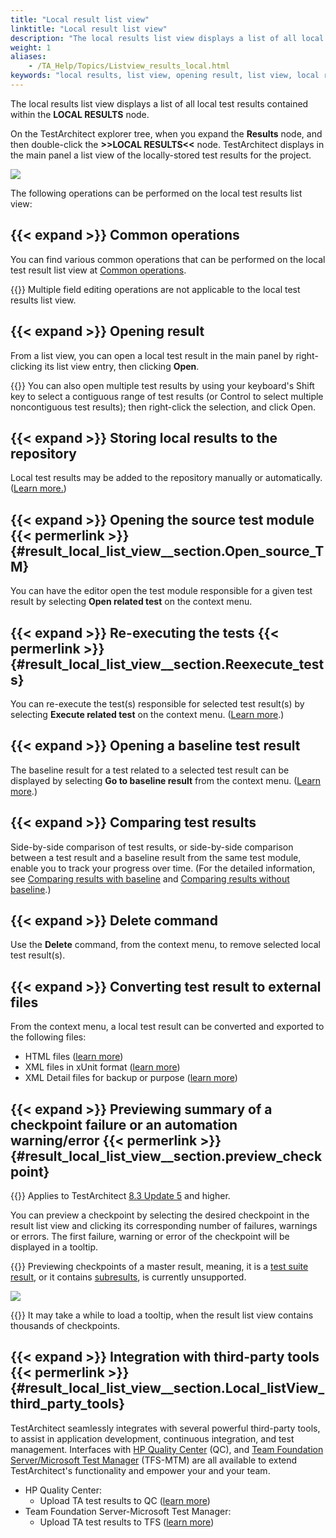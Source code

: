 ```yaml
--- 
title: "Local result list view"
linktitle: "Local result list view"
description: "The local results list view displays a list of all local test results contained within the LOCAL RESULTS node."
weight: 1
aliases: 
    - /TA_Help/Topics/Listview_results_local.html
keywords: "local results, list view, opening result, list view, local results, opening source test module, list view, local results, executing, exporting, storing to repositories, sorting, copying text, filters, opening baseline result, comparing result"
---
```


The local results list view displays a list of all local test results contained within the **LOCAL RESULTS** node.

On the TestArchitect explorer tree, when you expand the **Results** node, and then double-click the **\>\>LOCAL RESULTS<<** node. TestArchitect displays in the main panel a list view of the locally-stored test results for the project.

![](/images/TA_Help/Images/Listview_local_result.png)

The following operations can be performed on the local test results list view:

## {{< expand >}} Common operations

You can find various common operations that can be performed on the local test result list view at [Common operations](/user-guide/projects-and-project-items/project-items/list-view/common-operations/).

{{<note>}} Multiple field editing operations are not applicable to the local test results list view.

## {{< expand >}} Opening result

From a list view, you can open a local test result in the main panel by right-clicking its list view entry, then clicking **Open**.

{{<tip>}} You can also open multiple test results by using your keyboard's Shift key to select a contiguous range of test results \(or Control to select multiple noncontiguous test results\); then right-click the selection, and click Open.

## {{< expand >}} Storing local results to the repository

Local test results may be added to the repository manually or automatically. \([Learn more.](/user-guide/working-with-test-results/adding-test-results-to-the-repository/)\)

## {{< expand >}} Opening the source test module {{< permerlink >}} {#result_local_list_view__section.Open_source_TM} 

You can have the editor open the test module responsible for a given test result by selecting **Open related test** on the context menu.

## {{< expand >}} Re-executing the tests {{< permerlink >}} {#result_local_list_view__section.Reexecute_tests} 

You can re-execute the test\(s\) responsible for selected test result\(s\) by selecting **Execute related test** on the context menu. \([Learn more](/user-guide/test-execution/methods-of-test-execution/configuring-and-running-tests-from-testarchitect-client).\)

## {{< expand >}} Opening a baseline test result

The baseline result for a test related to a selected test result can be displayed by selecting **Go to baseline result** from the context menu. \([Learn more](/user-guide/working-with-test-results/comparing-test-results/#section_kyn_rmm_bl).\)

## {{< expand >}} Comparing test results

Side-by-side comparison of test results, or side-by-side comparison between a test result and a baseline result from the same test module, enable you to track your progress over time. \(For the detailed information, see [Comparing results with baseline](/user-guide/working-with-test-results/comparing-test-results/comparing-results-with-baseline) and [Comparing results without baseline](/user-guide/working-with-test-results/comparing-test-results/comparing-results-without-baseline).\)

## {{< expand >}} Delete command

Use the **Delete** command, from the context menu, to remove selected local test result\(s\).

## {{< expand >}} Converting test result to external files

From the context menu, a local test result can be converted and exported to the following files:

-   HTML files \([learn more](/user-guide/working-with-test-results/exporting-test-results/exporting-local-test-results-to-an-html-file)\)
-   XML files in xUnit format \([learn more](/user-guide/working-with-test-results/exporting-test-results/exporting-test-results-to-xunit)\)
-   XML Detail files for backup or purpose \([learn more](/user-guide/working-with-test-results/exporting-test-results/exporting-test-results-to-xml)\)

## {{< expand >}} Previewing summary of a checkpoint failure or an automation warning/error {{< permerlink >}} {#result_local_list_view__section.preview_checkpoint} 

{{<note>}} Applies to TestArchitect [8.3 Update 5](/user-guide/version-history/features-added-to-testarchitect-8-3-update-5/) and higher.

You can preview a checkpoint by selecting the desired checkpoint in the result list view and clicking its corresponding number of failures, warnings or errors. The first failure, warning or error of the checkpoint will be displayed in a tooltip.

{{<restriction>}} Previewing checkpoints of a master result, meaning, it is a [test suite result](/user-guide/working-with-test-results/overview/#section.TS_results), or it contains [subresults](/user-guide/working-with-test-results/overview/#section.Subresults), is currently unsupported.

![](/images/TA_Help/Images/Preview_checkpoint.png)

{{<note>}} It may take a while to load a tooltip, when the result list view contains thousands of checkpoints.

## {{< expand >}} Integration with third-party tools {{< permerlink >}} {#result_local_list_view__section.Local_listView_third_party_tools} 

TestArchitect seamlessly integrates with several powerful third-party tools, to assist in application development, continuous integration, and test management. Interfaces with [HP Quality Center](/user-guide/integration-with-third-party-tools/hp-quality-center/) \(QC\), and [Team Foundation Server/Microsoft Test Manager](/user-guide/integration-with-third-party-tools/tfs-integration/) \(TFS-MTM\) are all available to extend TestArchitect's functionality and empower your and your team.

-   HP Quality Center:
    -   Upload TA test results to QC \([learn more](/user-guide/integration-with-third-party-tools/hp-quality-center/features/uploading-test-results-to-quality-center/manually-uploading-testarchitect-test-results-to-quality-center)\)
-   Team Foundation Server-Microsoft Test Manager:
    -   Upload TA test results to TFS \([learn more](/user-guide/integration-with-third-party-tools/tfs-integration/on-premises-tfs-environment-configuration/running-tests-under-on-premises-tfs/uploading-testarchitect-test-results/manually-uploading-testarchitect-test-results-to-tfs)\)



